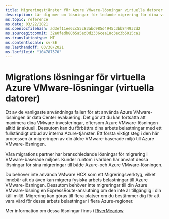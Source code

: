 ```yaml
---
title: Migreringstjänster för Azure VMware-lösningar virtuella datorer
description: Lär dig mer om lösningar för ledande migrering för dina virtuella Azure VMware-lösningar.
ms.topic: reference
ms.date: 03/22/2021
ms.openlocfilehash: ad3ef11ee6cc55c83abd985d4945c3bb844932d2
ms.sourcegitcommit: 32e0fedb80b5a5ed0d2336cea18c3ec3b5015ca1
ms.translationtype: MT
ms.contentlocale: sv-SE
ms.lasthandoff: 03/30/2021
ms.locfileid: "104787570"
---
```

# <a name="migration-solutions-for-azure-vmware-solution-virtual-machines-vms"></a>Migrations lösningar för virtuella Azure VMware-lösningar (virtuella datorer)

Ett av de vanligaste användnings fallen för att använda Azure VMware-lösningen är data Center evakuering.  Det gör att du kan fortsätta att maximera dina VMware-investeringar, eftersom Azure VMware-lösningen alltid är aktuell. Dessutom kan du förbättra dina arbets belastningar med ett fullständigt utbud av interna Azure-tjänster.  Ett första viktigt steg i den här processen är migreringen av din äldre VMware-baserade miljö till Azure VMware-lösningen.

Våra migrations partner har branschledande lösningar för migrering i VMware-baserade miljöer. Kunder runtom i världen har använt dessa lösningar för sina migreringar till både Azure-och Azure VMware-lösningen.

Du behöver inte använda VMware HCX som ett Migreringsverktyg, vilket innebär att du även kan migrera fysiska arbets belastningar till Azure VMware-lösningen. Dessutom behöver inte migreringar till din Azure VMware-lösning en ExpressRoute-anslutning om den inte är tillgänglig i din käll miljö.  Migrering kan göras till flera platser om du bestämmer dig för att vara värd för dessa arbets belastningar i flera Azure-regioner.

Mer information om dessa lösningar finns i [RiverMeadow](https://www.rivermeadow.com/migrating-to-vmware-on-azure).